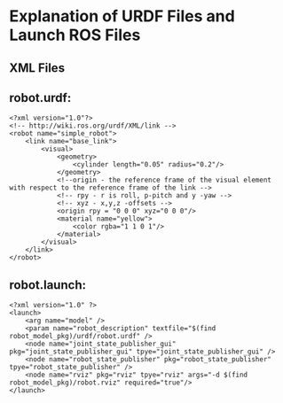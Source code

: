 # Explanation of URDF Files and Launch ROS Files

## XML Files
## robot.urdf:
    <?xml version="1.0"?>
    <!-- http://wiki.ros.org/urdf/XML/link -->
    <robot name="simple_robot">
        <link name="base_link">
            <visual>
                <geometry>
                    <cylinder length="0.05" radius="0.2"/>
                </geometry>
                <!--origin - the reference frame of the visual element with respect to the reference frame of the link -->
                <!-- rpy - r is roll, p-pitch and y -yaw -->
                <!-- xyz - x,y,z -offsets -->
                <origin rpy = "0 0 0" xyz="0 0 0"/>
                <material name="yellow">
                    <color rgba="1 1 0 1"/>
                </material>
            </visual>
        </link>
    </robot>

## robot.launch:
    <?xml version="1.0" ?>
    <launch>
        <arg name="model" />
        <param name="robot_description" textfile="$(find robot_model_pkg)/urdf/robot.urdf" />
        <node name="joint_state_publisher_gui" pkg="joint_state_publisher_gui" tpye="joint_state_publisher_gui" />
        <node name="robot_state_publisher" pkg="robot_state_publisher" tpye="robot_state_publisher" />
        <node name="rviz" pkg="rviz" tpye="rviz" args="-d $(find robot_model_pkg)/robot.rviz" required="true"/>
    </launch>

